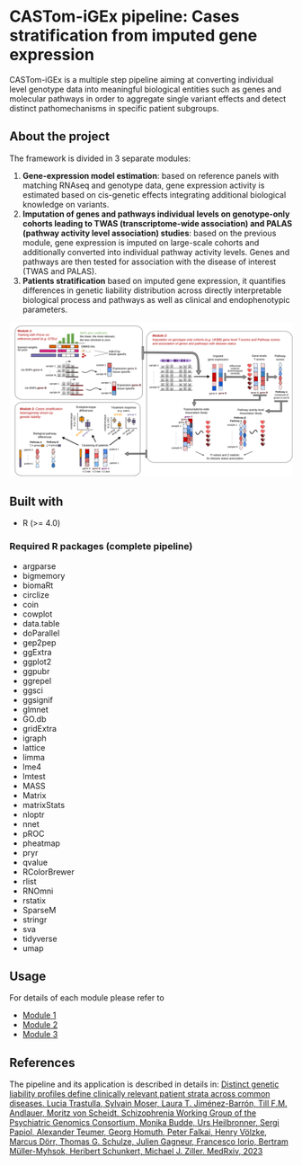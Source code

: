 # CASTom-iGEx pipeline: Cases stratification from imputed gene expression
CASTom-iGEx is a multiple step pipeline aiming at converting individual level genotype data into meaningful biological entities such as genes and molecular pathways in order to aggregate single variant effects and detect distinct pathomechanisms in specific patient subgroups. 

## About the project
The framework is divided in 3 separate modules:
1. **Gene-expression model estimation**: based on reference panels with matching RNAseq and genotype data, gene expression activity is estimated based on cis-genetic effects integrating additional biological knowledge on variants. 
2. **Imputation of genes and pathways individual levels on genotype-only cohorts leading to TWAS (transcriptome-wide association) and PALAS (pathway activity level association) studies**: based on the previous module, gene expression is imputed on large-scale cohorts and additionally converted into individual pathway activity levels. Genes and pathways are then tested for association with the disease of interest (TWAS and PALAS). 
3. **Patients stratification** based on imputed gene expression, it quantifies differences in genetic liability distribution
across directly interpretable biological process and pathways as well as clinical and endophenotypic parameters.

![](./overview.png)

## Built with
* R (>= 4.0)
### Required R packages (complete pipeline)
- argparse
- bigmemory
- biomaRt
- circlize
- coin
- cowplot
- data.table
- doParallel
- gep2pep
- ggExtra
- ggplot2
- ggpubr
- ggrepel
- ggsci
- ggsignif
- glmnet
- GO.db
- gridExtra
- igraph
- lattice
- limma
- lme4
- lmtest
- MASS
- Matrix
- matrixStats
- nloptr
- nnet
- pROC
- pheatmap
- pryr
- qvalue
- RColorBrewer
- rlist
- RNOmni
- rstatix
- SparseM
- stringr
- sva
- tidyverse
- umap


## Usage
For details of each module please refer to 
* [Module 1](https://github.com/zillerlab/CASTom-iGEx/tree/master/Software/model_training)
* [Module 2](https://github.com/zillerlab/CASTom-iGEx/tree/master/Software/model_prediction)
* [Module 3](https://github.com/zillerlab/CASTom-iGEx/tree/master/Software/model_clustering)

## References
The pipeline and its application is described in details in:
[Distinct genetic liability profiles define clinically relevant patient strata across common diseases.  Lucia Trastulla, Sylvain Moser, Laura T. Jiménez-Barrón, Till F.M. Andlauer, Moritz von Scheidt, Schizophrenia Working Group of the Psychiatric Genomics Consortium, Monika Budde, Urs Heilbronner, Sergi Papiol, Alexander Teumer, Georg Homuth, Peter Falkai, Henry Völzke, Marcus Dörr, Thomas G. Schulze, Julien Gagneur, Francesco Iorio, Bertram Müller-Myhsok, Heribert Schunkert, Michael J. Ziller. MedRxiv, 2023](https://www.medrxiv.org/content/10.1101/2023.05.10.23289788v1)
